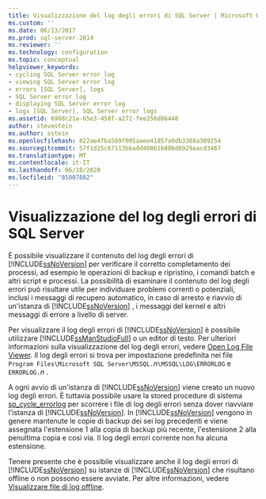 ```yaml
---
title: Visualizzazione del log degli errori di SQL Server | Microsoft Docs
ms.custom: ''
ms.date: 06/13/2017
ms.prod: sql-server-2014
ms.reviewer: ''
ms.technology: configuration
ms.topic: conceptual
helpviewer_keywords:
- cycling SQL Server error log
- viewing SQL Server error log
- errors [SQL Server], logs
- SQL Server error log
- displaying SQL Server error log
- logs [SQL Server], SQL Server error logs
ms.assetid: 6908c21a-65e3-458f-a272-fee256d86448
author: stevestein
ms.author: sstein
ms.openlocfilehash: 822ae4fba589f005aaee41857a9db3388a309254
ms.sourcegitcommit: 57f1d15c67113bbadd40861b886d6929aacd3467
ms.translationtype: MT
ms.contentlocale: it-IT
ms.lasthandoff: 06/18/2020
ms.locfileid: "85007882"
---
```

# <a name="viewing-the-sql-server-error-log"></a>Visualizzazione del log degli errori di SQL Server
  È possibile visualizzare il contenuto del log degli errori di [!INCLUDE[ssNoVersion](../../includes/ssnoversion-md.md)] per verificare il corretto completamento dei processi, ad esempio le operazioni di backup e ripristino, i comandi batch e altri script e processi. La possibilità di esaminare il contenuto del log degli errori può risultare utile per individuare problemi correnti o potenziali, inclusi i messaggi di recupero automatico, in caso di arresto e riavvio di un'istanza di [!INCLUDE[ssNoVersion](../../includes/ssnoversion-md.md)] , i messaggi del kernel e altri messaggi di errore a livello di server.  
  
 Per visualizzare il log degli errori di [!INCLUDE[ssNoVersion](../../includes/ssnoversion-md.md)] è possibile utilizzare [!INCLUDE[ssManStudioFull](../../includes/ssmanstudiofull-md.md)] o un editor di testo. Per ulteriori informazioni sulla visualizzazione del log degli errori, vedere [Open Log File Viewer](../../relational-databases/logs/log-file-viewer.md). Il log degli errori si trova per impostazione predefinita nei file `Program Files\Microsoft SQL Server\MSSQL.`*n*`\MSSQL\LOG\ERRORLOG` e `ERRORLOG.`*n* .  
  
 A ogni avvio di un'istanza di [!INCLUDE[ssNoVersion](../../includes/ssnoversion-md.md)] viene creato un nuovo log degli errori. È tuttavia possibile usare la stored procedure di sistema [sp_cycle_errorlog](/sql/relational-databases/system-stored-procedures/sp-cycle-errorlog-transact-sql) per scorrere i file di log degli errori senza dover riavviare l'istanza di [!INCLUDE[ssNoVersion](../../includes/ssnoversion-md.md)]. In [!INCLUDE[ssNoVersion](../../includes/ssnoversion-md.md)] vengono in genere mantenute le copie di backup dei sei log precedenti e viene assegnata l'estensione 1 alla copia di backup più recente, l'estensione 2 alla penultima copia e così via. Il log degli errori corrente non ha alcuna estensione.  
  
 Tenere presente che è possibile visualizzare anche il log degli errori di [!INCLUDE[ssNoVersion](../../includes/ssnoversion-md.md)] su istanze di [!INCLUDE[ssNoVersion](../../includes/ssnoversion-md.md)] che risultano offline o non possono essere avviate. Per altre informazioni, vedere [Visualizzare file di log offline](../../relational-databases/logs/view-offline-log-files.md).  
  
  
